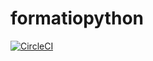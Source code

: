 # formatiopython
[![CircleCI](https://circleci.com/gh/eilst/formatiopython.svg?style=svg&circle-token=b2b61aebd17071eec703e9bfb59f4677d05aaccc)](https://circleci.com/gh/eilst/formatiopython)
